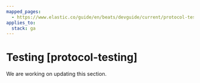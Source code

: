 ```yaml
---
mapped_pages:
  - https://www.elastic.co/guide/en/beats/devguide/current/protocol-testing.html
applies_to:
  stack: ga
---
```


# Testing [protocol-testing]

We are working on updating this section.

